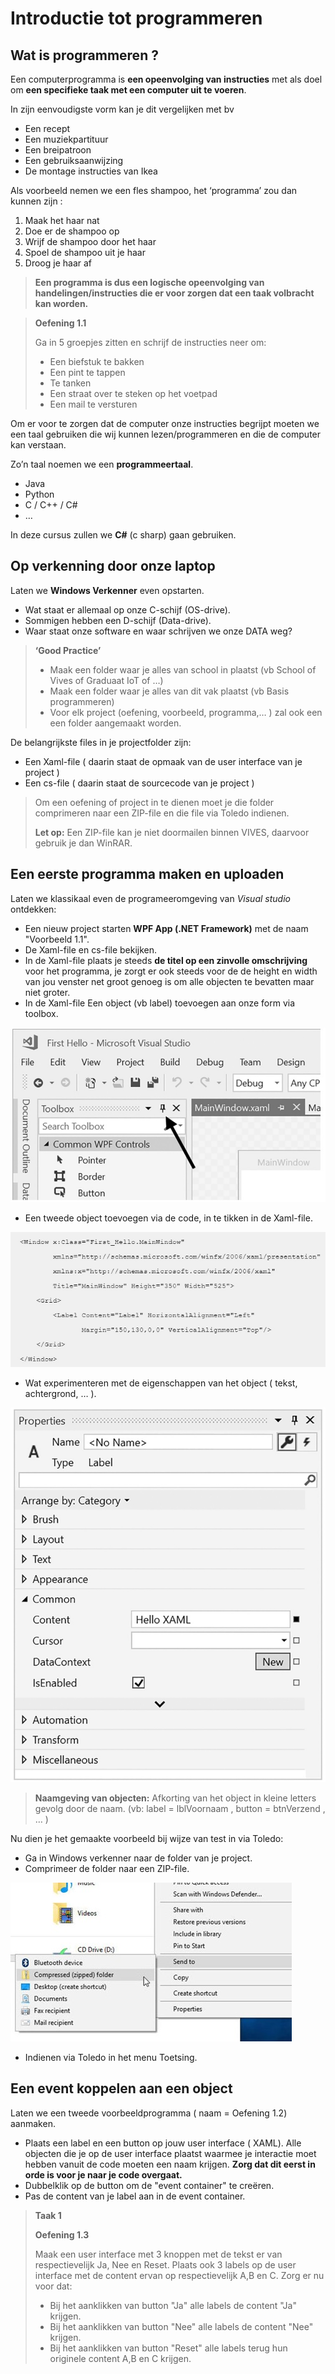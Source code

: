 # Introductie tot programmeren

## Wat is programmeren ?

Een computerprogramma is **een opeenvolging van instructies** met als doel om **een specifieke taak met een computer uit te voeren**.

In zijn eenvoudigste vorm kan je dit vergelijken met bv 
* Een recept
* Een muziekpartituur
* Een breipatroon
* Een gebruiksaanwijzing
* De montage instructies van Ikea

Als voorbeeld nemen we een fles shampoo, het ‘programma’ zou dan kunnen zijn :

1. Maak het haar nat
2. Doe er de shampoo op
3. Wrijf de shampoo door het haar
4. Spoel de shampoo uit je haar
5. Droog je haar af

> **Een programma is dus een logische opeenvolging van handelingen/instructies die er voor zorgen dat een taak volbracht kan worden.**

>**Oefening 1.1**
>
> Ga in 5 groepjes zitten en schrijf de instructies neer om: 
>* Een biefstuk te bakken
>* Een pint te tappen
>* Te tanken
>* Een straat over te steken op het voetpad
>* Een mail te versturen

Om er voor te zorgen dat de computer onze instructies begrijpt moeten we een taal gebruiken die wij kunnen lezen/programmeren en die de computer kan verstaan.

Zo’n taal noemen we een **programmeertaal**. 

* Java
* Python
* C / C++ / C#
* …

In deze cursus zullen we **C#** (c sharp) gaan gebruiken.

## Op verkenning door onze laptop
Laten we **Windows Verkenner** even opstarten.
* Wat staat er allemaal op onze C-schijf (OS-drive).
* Sommigen hebben een D-schijf (Data-drive).
* Waar staat onze software en waar schrijven we onze DATA weg?

> **‘Good Practice’** 
>* Maak een folder waar je alles van school in plaatst
(vb School of Vives of Graduaat IoT of …)
>* Maak een folder waar je alles van dit vak plaatst
(vb Basis programmeren)
>* Voor elk project (oefening, voorbeeld, programma,… ) zal ook een een folder aangemaakt worden.

De belangrijkste files in je projectfolder zijn:
* Een Xaml-file ( daarin staat de opmaak van de user interface van je project )
* Een cs-file ( daarin staat de sourcecode van je project )
> Om een oefening of project in te dienen moet je die folder comprimeren naar een ZIP-file en die file via Toledo indienen. 
> 
> **Let op:** Een ZIP-file kan je niet doormailen binnen VIVES, daarvoor gebruik je dan WinRAR. 

## Een eerste programma maken en uploaden

Laten we klassikaal even de programeeromgeving van *Visual studio* ontdekken:
* Een nieuw project starten **WPF App (.NET Framework)** met de naam "Voorbeeld 1.1".
* De Xaml-file en cs-file bekijken.
* In de Xaml-file plaats je steeds **de titel op een zinvolle omschrijving** voor het programma, je zorgt er ook steeds voor de de height en width van jou venster net groot genoeg is om alle objecten te bevatten maar niet groter.
* In de Xaml-file Een object (vb label) toevoegen aan onze form via toolbox.

![download](./images/afbeelding2.jpg)

* Een tweede object toevoegen via de code, in te tikken in de Xaml-file.

![download](./images/afbeelding3.jpg)

* Wat experimenteren met de eigenschappen van het object ( tekst, achtergrond, … ).

![download](./images/afbeelding4.jpg)

> **Naamgeving van objecten:**
Afkorting van het object in kleine letters gevolg door de naam.
(vb: label = lblVoornaam , button = btnVerzend , … )

Nu dien je het gemaakte voorbeeld bij wijze van test in via Toledo:
* Ga in Windows verkenner naar de folder van je project.
* Comprimeer de folder naar een ZIP-file.

![download](./images/afbeelding1.jpg)

* Indienen via Toledo in het menu Toetsing.

## Een event koppelen aan een object

Laten we een tweede voorbeeldprogramma ( naam = Oefening 1.2) aanmaken.
* Plaats een label en een button op jouw user interface ( XAML). Alle objecten die je op de user interface plaatst waarmee je interactie moet hebben vanuit de code moeten een naam krijgen. **Zorg dat dit eerst in orde is voor je naar je code overgaat.**
* Dubbelklik op de button om de "event container" te creëren.
* Pas de content van je label aan in de event container.

> **Taak 1**
>
>**Oefening 1.3**
>
> Maak een user interface met 3 knoppen met de tekst er van respectievelijk Ja, Nee en Reset. Plaats ook 3 labels op de user interface met de content ervan op respectievelijk A,B en C.
> Zorg er nu voor dat:
> * Bij het aanklikken van button "Ja" alle labels de content "Ja" krijgen.
> * Bij het aanklikken van button "Nee" alle labels de content "Nee" krijgen.
> * Bij het aanklikken van button "Reset" alle labels terug hun originele content A,B en C krijgen.


